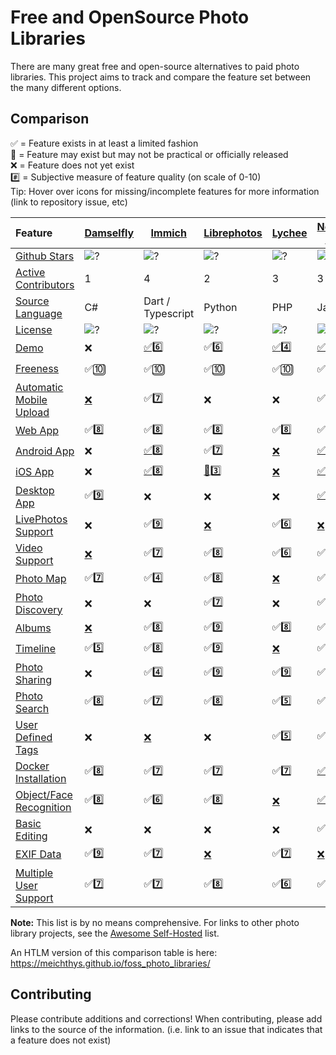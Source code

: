 # Free and OpenSource Photo Libraries

There are many great free and open-source alternatives to paid photo libraries. This project aims to track and compare the feature set between the many different options.

## Comparison

✅ = Feature exists in at least a limited fashion\
🚧 = Feature may exist but may not be practical or officially released\
❌ = Feature does not yet exist\
#️⃣ = Subjective measure of feature quality (on scale of 0-10)\
Tip: Hover over icons for missing/incomplete features for more information (link to repository issue, etc)


| Feature                                                        | [Damselfly](https://github.com/Webreaper/Damselfly)                       | [Immich](https://github.com/alextran1502/immich)                          | [Librephotos](https://github.com/LibrePhotos/librephotos)                     | [Lychee](https://github.com/LycheeOrg/Lychee)                          | [Nextcloud Photos](https://github.com/nextcloud/photos/)               | [Nextcloud Memories](https://github.com/pulsejet/memories)              | [Photonix](https://github.com/photonixapp/photonix)                        | [PiGallery2](https://github.com/bpatrik/pigallery2)                      | [Photoprism](https://github.com/photoprism/photoprism)                        | [Photoview](https://github.com/photoview/photoview)                                                                      | [Piwigo](https://github.com/Piwigo/Piwigo)                                                    |
| :------------------------------------------------------------- | ------------------------------------------------------------------------- | ------------------------------------------------------------------------- | ----------------------------------------------------------------------------- | ---------------------------------------------------------------------- | ---------------------------------------------------------------------- | ----------------------------------------------------------------------- | -------------------------------------------------------------------------- | ------------------------------------------------------------------------ | ----------------------------------------------------------------------------- | ------------------------------------------------------------------------------------------------------------------------ | --------------------------------------------------------------------------------------------- |
| [Github Stars](features.md#github-stars)                       | ![?](https://img.shields.io/github/stars/Webreaper/Damselfly?label=%20)   | ![?](https://img.shields.io/github/stars/alextran1502/immich?label=%20)   | ![?](https://img.shields.io/github/stars/LibrePhotos/librephotos?label=%20)   | ![?](https://img.shields.io/github/stars/LycheeOrg/Lychee?label=%20)   | ![?](https://img.shields.io/github/stars/nextcloud/photos?label=%20)   | ![?](https://img.shields.io/github/stars/pulsejet/memories?label=%20)   | ![?](https://img.shields.io/github/stars/photonixapp/photonix?label=%20)   | ![?](https://img.shields.io/github/stars/bpatrik/pigallery2?label=%20)   | ![?](https://img.shields.io/github/stars/photoprism/photoprism?label=%20)     | ![?](https://img.shields.io/github/stars/photoview/photoview?label=%20)                                                  | ![?](https://img.shields.io/github/stars/Piwigo/Piwigo?label=%20)                             |
| [Active Contributors](features.md#active-contributors)         | 1                                                                         | 4                                                                         | 2                                                                             | 3                                                                      | 3                                                                      | 1                                                                       | 1                                                                          | 1                                                                        | 4                                                                             | 1                                                                                                                        | 3                                                                                             |
| [Source Language](features.md#source-language)                 | C#                                                                        | Dart / Typescript                                                         | Python                                                                        | PHP                                                                    | JavaScript                                                             | PHP / Vue                                                               | Python                                                                     | TypeScript                                                               | Go                                                                            | Typescript / Go                                                                                                          | PHP                                                                                           |
| [License](features.md#license)                                 | ![?](https://img.shields.io/github/license/Webreaper/Damselfly?label=%20) | ![?](https://img.shields.io/github/license/alextran1502/immich?label=%20) | ![?](https://img.shields.io/github/license/LibrePhotos/librephotos?label=%20) | ![?](https://img.shields.io/github/license/LycheeOrg/Lychee?label=%20) | ![?](https://img.shields.io/github/license/nextcloud/photos?label=%20) | ![?](https://img.shields.io/github/license/pulsejet/memories?label=%20) | ![?](https://img.shields.io/github/license/photonixapp/photonix?label=%20) | ![?](https://img.shields.io/github/license/bpatrik/pigallery2?label=%20) | ![?](https://img.shields.io/static/v1?label=%20&message=GPL-3.0&color=orange) | ![?](https://img.shields.io/github/license/photoview/photoview?label=%20)                                                | ![?](https://img.shields.io/github/license/Piwigo/Piwigo?label=%20)                           |
| [Demo](features.md#demo)                                       | ❌                                                                         | [✅6️⃣](https://demo.immich.app/)                                            | ✅6️⃣                                                                            | [✅](https://lycheeorg.github.io/demo/)4️⃣                                | [✅](https://nextcloud.com/instant-trial/)7️⃣                             | ✅6️⃣                                                                      | [✅](https://demo.photonix.org/login)8️⃣                                      | [✅](https://pigallery2.herokuapp.com/gallery)8️⃣                           | [✅](https://demo.photoprism.app/library/browse)9️⃣                              | [✅](https://photos.qpqp.dk/)9️⃣                                                                                            | [✅](https://piwigo.org/demo)9️⃣                                                                 |
| [Freeness](features.md#freeness)                               | ✅🔟                                                                        | ✅🔟                                                                        | ✅🔟                                                                            | ✅🔟                                                                     | ✅🔟                                                                     | ✅🔟                                                                      | ✅🔟                                                                         | ✅🔟                                                                       | [🚧](https://photoprism.app/get)7️⃣                                              | ✅🔟                                                                                                                       | ✅🔟                                                                                            |
| [Automatic Mobile Upload](features.md#automatic-mobile-upload) | [❌](https://github.com/Webreaper/Damselfly/issues/40)                     | ✅7️⃣                                                                        | ❌                                                                             | ❌                                                                      | ✅7️⃣                                                                     | ✅7️⃣                                                                      | ❌                                                                          | ❌                                                                        | ✅6️⃣                                                                            | [❌](https://github.com/photoview/photoview/issues/129)                                                                   | ✅7️⃣                                                                                            |
| [Web App](features.md#web-app)                                 | ✅8️⃣                                                                        | ✅8️⃣                                                                        | ✅8️⃣                                                                            | ✅8️⃣                                                                     | ✅5️⃣                                                                     | ✅8️⃣                                                                      | ✅7️⃣                                                                         | ✅7️⃣                                                                       | ✅7️⃣                                                                            | ✅8️⃣                                                                                                                       | ✅8️⃣                                                                                            |
| [Android App](features.md#android-app)                         | ❌                                                                         | [✅](https://github.com/alextran1502/immich#step-4-run-mobile-app)8️⃣        | ✅[7️⃣](https://github.com/savvasdalkitsis/uhuruphotos-android)                  | [❌](https://github.com/LycheeOrg/Lychee/issues/1013)                   | [✅](https://nextcloud.com/install/)4️⃣                                   | [✅](https://nextcloud.com/install/)4️⃣                                    | ✅[4️⃣](https://github.com/photonixapp/photonix-mobile)                       | ❌                                                                        | [🚧](https://docs.photoprism.app/user-guide/pwa/)4️⃣                             | [🚧](https://github.com/photoview/photoview/issues/701)3️⃣                                                                  | [✅](https://www.piwigo.org/mobile-applications)7️⃣                                              |
| [iOS App](features.md#ios-app)                                 | ❌                                                                         | [✅](https://github.com/alextran1502/immich#step-4-run-mobile-app)8️⃣        | [🚧](https://github.com/LibrePhotos/librephotos-mobile)3️⃣                       | [❌](https://github.com/LycheeOrg/Lychee/issues/1013)                   | [✅](https://nextcloud.com/install/)5️⃣                                   | [✅](https://nextcloud.com/install/)5️⃣                                    | ✅[4️⃣](https://github.com/photonixapp/photonix-mobile)                       | ❌                                                                        | [🚧](https://docs.photoprism.app/user-guide/pwa/)4️⃣                             | [✅](https://apps.apple.com/dk/app/photoview-media-gallery/id1578380271)6️⃣                                                 | [✅](https://www.piwigo.org/mobile-applications)7️⃣                                              |
| [Desktop App](features.md#desktop-app)                         | ✅9️⃣                                                                        | ❌                                                                         | ❌                                                                             | ❌                                                                      | [✅](https://nextcloud.com/install/)2️⃣                                    | [✅](https://nextcloud.com/install/)2️⃣                                                                   | [❌](https://github.com/photonixapp/photonix/issues/61)                     | ❌                                                                        | ❌                                                                             | ❌                                                                                                                        | ❌                                                                                             |
| [LivePhotos Support](features.md#livephotos-support)           | ❌                                                                         | ✅9️⃣                                                                        | [❌](https://github.com/LibrePhotos/librephotos/issues/287)                    | ✅[6️⃣](https://github.com/LycheeOrg/Lychee/issues/1283)                  | [❌](https://github.com/nextcloud/photos/issues/344)                    | ✅8️⃣                                                                        | [❌](https://github.com/photonixapp/photonix/issues/250)                    | ❌                                                                        | ✅7️⃣                                                                            | [❌](https://github.com/photoview/photoview/issues/273)                                                                   | [❌](https://github.com/Piwigo/Piwigo/issues/1677)                                             |
| [Video Support](features.md#video-support)                     | [❌](https://github.com/Webreaper/Damselfly/issues/82)                     | ✅[7️⃣](https://github.com/immich-app/immich/issues/203)                    | ✅8️⃣                                                                            | ✅6️⃣                                                                     | ✅5️⃣                                                                     | ✅7️⃣                                                                      | [❌](https://github.com/photonixapp/photonix/issues/295)                    | ✅8️⃣                                                                       | ✅7️⃣                                                                            | ✅7️⃣                                                                                                                       | ✅4️⃣                                                                                            |
| [Photo Map](features.md#photo-map)                             | ✅7️⃣                                                                       | ✅4️⃣                                                                        | ✅8️⃣                                                                            | [❌](https://github.com/LycheeOrg/Lychee/issues/1051)                   | ✅7️⃣                                                                     | ✅7️⃣                                                                      | ✅9️⃣                                                                         | ✅8️⃣                                                                       | ✅6️⃣                                                                            | ✅8️⃣                                                                                                                       | ✅7️⃣                                                                                            |
| [Photo Discovery](features.md#photo-discovery)                 | ❌                                                                         | ❌                                                                         | ✅7️⃣                                                                            | ❌                                                                      | ✅6️⃣                                                                     | ✅7️⃣                                                                      | ❌                                                                          | ❌                                                                        | ✅6️⃣                                                                            | ❌                                                                                                                        | ✅1️⃣                                                                                            |
| [Albums](features.md#albums)                                   | [❌](https://github.com/Webreaper/Damselfly/issues/238)                    | ✅8️⃣                                                                        | ✅9️⃣                                                                            | ✅8️⃣                                                                     | ✅4️⃣                                                                     | ✅8️⃣                                                                      | ✅5️⃣                                                                         | ✅6️⃣                                                                       | ✅8️⃣                                                                            | ✅6️⃣                                                                                                                       | ✅8️⃣                                                                                            |
| [Timeline](features.md#timeline)                               | ✅5️⃣                                                                        | ✅8️⃣                                                                        | ✅9️⃣                                                                            | [❌](https://github.com/LycheeOrg/Lychee/issues/1050)                   | ✅4️⃣                                                                     | ✅9️⃣                                                                      | ✅5️⃣                                                                         | ✅5️⃣                                                                       | ✅5️⃣                                                                            | ✅9️⃣                                                                                                                       | ✅3️⃣                                                                                            |
| [Photo Sharing](features.md#photo-sharing)                     | ❌                                                                         | ✅4️⃣                                                                        | ✅9️⃣                                                                            | ✅9️⃣                                                                     | ✅8️⃣                                                                     | ✅8️⃣                                                                      | ❌                                                                          | ✅7️⃣                                                                       | ✅7️⃣                                                                            | ✅8️⃣                                                                                                                       | ✅5️⃣                                                                                            |
| [Photo Search](features.md#photo-search)                       | ✅8️⃣                                                                        | ✅7️⃣                                                                        | ✅8️⃣                                                                            | ✅5️⃣                                                                     | ✅4️⃣                                                                     | ✅4️⃣                                                                      | ✅8️⃣                                                                         | ✅7️⃣                                                                       | ✅8️⃣                                                                            | ✅5️⃣                                                                                                                       | ✅7️⃣                                                                                            |
| [User Defined Tags](features.md#photo-tagging)                 | ❌ | [❌](https://github.com/immich-app/immich/issues/838) | ❌ | ✅5️⃣ | ✅️ 3️⃣| ✅️ 3️⃣| ✅6️⃣  | ❌ | ✅5️⃣  | ❌ | ✅ 7️⃣ |
| [Docker Installation](features.md#docker-installation)         | ✅8️⃣                                                                        | ✅7️⃣                                                                        | ✅7️⃣                                                                            | ✅7️⃣                                                                     | [✅](https://github.com/nextcloud/all-in-one#nextcloud-all-in-one)6️⃣     | [✅](https://github.com/nextcloud/all-in-one#nextcloud-all-in-one)6️⃣      | ✅8️⃣                                                                         | ✅7️⃣                                                                       | ✅6️⃣                                                                            | ✅8️⃣                                                                                                                       | [✅](https://hub.docker.com/r/linuxserver/piwigo)7️⃣                                             |
| [Object/Face Recognition](features.md#object/face-recognition) | ✅8️⃣                                                                        | ✅6️⃣                                                                        | ✅8️⃣                                                                            | [❌](https://github.com/LycheeOrg/Lychee/issues/1266)                   | [✅8️⃣](https://github.com/nextcloud/recognize)                           | [✅8️⃣](https://github.com/nextcloud/recognize)                            | ✅8️⃣                                                                         | ✅6️⃣                                                                       | ✅9️⃣                                                                            | ✅6️⃣                                                                                                                       | [✅](https://github.com/Piwigo/Piwigo/issues/1159)5️⃣                                            |
| [Basic Editing](features.md#basic-editing)                     | ❌                                                                         | ❌                                                                         | ❌                                                                             | ❌                                                                      | ✅6️⃣                                                                     | ✅6️⃣                                                                      | ❌                                                                          | ❌                                                                        | ❌                                                                             | ❌                                                                                                                        | ❌                                                                                             |
| [EXIF Data](features.md#exif-data)                             | ✅9️⃣                                                                        | ✅7️⃣                                                                        | [❌](https://github.com/LibrePhotos/librephotos/issues/77)                     | ✅7️⃣                                                                     | [❌](https://github.com/nextcloud/photos/issues/226)                    | ✅8️⃣                                                                      | ✅7️⃣                                                                         | ✅7️⃣                                                                       | ✅9️⃣                                                                            | ✅7️⃣                                                                                                                       | ✅6️⃣                                                                                            |
| [Multiple User Support](features.md#multiple-user-support)     | ✅7️⃣                                                                        | ✅7️⃣                                                                        | ✅8️⃣                                                                            | ✅6️⃣                                                                     | ✅9️⃣                                                                     | ✅9️⃣                                                                      | ✅7️⃣                                                                         | ✅7️⃣                                                                       | [❌](https://github.com/photoprism/photoprism/issues/98)                       | ✅6️⃣                                                                                                                       | ✅8️⃣                                                                                            |


**Note:** This list is by no means comprehensive. For links to other photo library projects, see the [Awesome Self-Hosted](https://github.com/awesome-selfhosted/awesome-selfhosted#photo-and-video-galleries) list.

An HTLM version of this comparison table is here: https://meichthys.github.io/foss_photo_libraries/

## Contributing

Please contribute additions and corrections!
When contributing, please add links to the source of the information.
(i.e. link to an issue that indicates that a feature does not exist)
